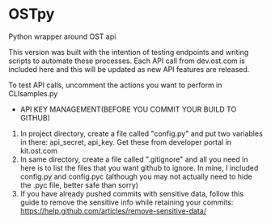 # OSTpy
Python wrapper around OST api

This version was built with the intention of testing endpoints and writing scripts to automate these processes. Each API call from dev.ost.com is included here and this will be updated as new API features are released. 

To test API calls, uncomment the actions you want to perform in CLIsamples.py

+ API KEY MANAGEMENT(BEFORE YOU COMMIT YOUR BUILD TO GITHUB)
1) In project directory, create a file called "config.py" and put two variables in there: api_secret, api_key. Get these from developer portal in kit.ost.com
2) In same directory, create a file called ".gitignore" and all you need in here is to list the files that you want github to ignore. In mine, I included config.py and config.pyc (although you may not actually need to hide the .pyc file, better safe than sorry)
3) If you have already pushed commits with sensitive data, follow this guide to remove the sensitive info while 
retaining your commits: https://help.github.com/articles/remove-sensitive-data/

